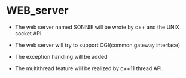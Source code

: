 # WEB_server

* The web server named SONNIE will be wrote by c++ and the UNIX socket API

* The web server will try to support CGI(common gateway interface)

* The exception handling will be added

* The multithread feature will be realized by c++11 thread API.
